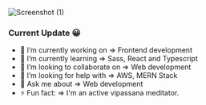 ![Screenshot (1)](https://user-images.githubusercontent.com/6918020/91458545-439e9100-e8a3-11ea-9d5f-0e2b9f21e14b.png)
### Current Update 😀

- 🔭 I’m currently working on => Frontend development
- 🌱 I’m currently learning => Sass, React and Typescript
- 👯 I’m looking to collaborate on => Web development
- 🤔 I’m looking for help with => AWS, MERN Stack
- 💬 Ask me about => Web development
- ⚡ Fun fact: => I'm an active vipassana meditator.
